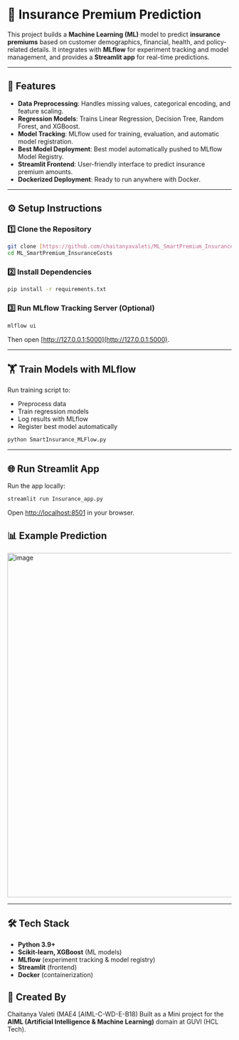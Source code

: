 # 📘 Insurance Premium Prediction  

This project builds a **Machine Learning (ML)** model to predict **insurance premiums** based on customer demographics, financial, health, and policy-related details. It integrates with **MLflow** for experiment tracking and model management, and provides a **Streamlit app** for real-time predictions.  

---

## 🚀 Features  
- **Data Preprocessing**: Handles missing values, categorical encoding, and feature scaling.  
- **Regression Models**: Trains Linear Regression, Decision Tree, Random Forest, and XGBoost.  
- **Model Tracking**: MLflow used for training, evaluation, and automatic model registration.  
- **Best Model Deployment**: Best model automatically pushed to MLflow Model Registry.  
- **Streamlit Frontend**: User-friendly interface to predict insurance premium amounts.  
- **Dockerized Deployment**: Ready to run anywhere with Docker.  

---

## ⚙️ Setup Instructions  

### 1️⃣ Clone the Repository  
```bash
git clone [https://github.com/chaitanyavaleti/ML_SmartPremium_InsuranceCosts.git](https://github.com/chaitanyavaleti/ML_SmartPremium_InsuranceCosts.git)
cd ML_SmartPremium_InsuranceCosts
```

### 2️⃣ Install Dependencies  
```bash
pip install -r requirements.txt
```

### 3️⃣ Run MLflow Tracking Server (Optional)  
```bash
mlflow ui
```
Then open [http://127.0.0.1:5000](http://127.0.0.1:5000).

---

## 🏋️ Train Models with MLflow  

Run training script to:  
- Preprocess data  
- Train regression models  
- Log results with MLflow  
- Register best model automatically  

```bash
python SmartInsurance_MLFlow.py
```

---

## 🌐 Run Streamlit App  

Run the app locally:  
```bash
streamlit run Insurance_app.py
```

Open [http://localhost:8501](http://localhost:8501) in your browser.  


## 📊 Example Prediction  

<img width="1870" height="772" alt="image" src="https://github.com/user-attachments/assets/282fba0a-e5c1-433f-82f3-0429cbc2f570" />


---

## 🛠️ Tech Stack  
- **Python 3.9+**  
- **Scikit-learn, XGBoost** (ML models)  
- **MLflow** (experiment tracking & model registry)  
- **Streamlit** (frontend)  
- **Docker** (containerization)  

## 👤 Created By

Chaitanya Valeti (MAE4 [AIML-C-WD-E-B18)
Built as a Mini project for the **AIML (Artificial Intelligence & Machine Learning)** domain at GUVI (HCL Tech).
